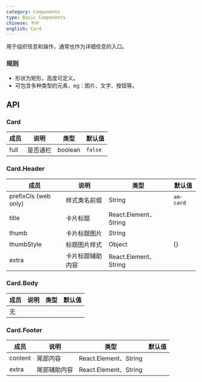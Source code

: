 ```yaml
---
category: Components
type: Basic Components
chinese: 卡片
english: Card
---
```



用于组织信息和操作，通常也作为详细信息的入口。

### 规则
- 形状为矩形，高度可定义。
- 可包含多种类型的元素，eg：图片、文字、按钮等。

## API

### Card

| 成员        | 说明           | 类型               | 默认值       |
|-------------|----------------|--------------------|--------------|
|   full  |  是否通栏  | boolean | `false` |

### Card.Header
| 成员        | 说明           | 类型               | 默认值       |
|-------------|----------------|------------------|--------------|
|prefixCls (web only)| 样式类名前缀 | String | `am-card` |
|title| 卡片标题 | React.Element、String | |
|thumb| 卡片标题图片 | String |  |
|thumbStyle| 标题图片样式 | Object | {} |
|extra| 卡片标题辅助内容 | React.Element、String |  |

### Card.Body
| 成员        | 说明           | 类型               | 默认值       |
|-------------|----------------|--------------------|--------------|
|无| | | |

### Card.Footer

| 成员        | 说明           | 类型        |   默认值       |
|-------------|----------------|--------------------|--------------|
|content|尾部内容 | React.Element、String | |
|extra| 尾部辅助内容 | React.Element、String |  |
